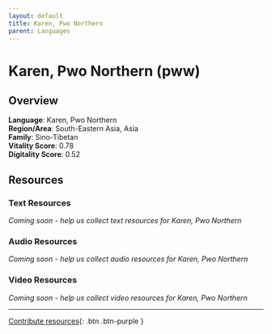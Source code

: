 ```yaml
---
layout: default
title: Karen, Pwo Northern
parent: Languages
---
```


# Karen, Pwo Northern (pww)

## Overview

**Language**: Karen, Pwo Northern  
**Region/Area**: South-Eastern Asia, Asia  
**Family**: Sino-Tibetan  
**Vitality Score**: 0.78  
**Digitality Score**: 0.52  

## Resources

### Text Resources
*Coming soon - help us collect text resources for Karen, Pwo Northern*

### Audio Resources
*Coming soon - help us collect audio resources for Karen, Pwo Northern*

### Video Resources
*Coming soon - help us collect video resources for Karen, Pwo Northern*

---

[Contribute resources](https://fairtrain.github.io/){: .btn .btn-purple }
